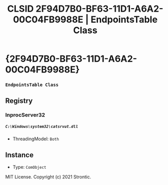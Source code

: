 ﻿---
title: "CLSID 2F94D7B0-BF63-11D1-A6A2-00C04FB9988E | EndpointsTable Class"
excerpt: What is COM-Object CLSID 2F94D7B0-BF63-11D1-A6A2-00C04FB9988E?
---

# {2F94D7B0-BF63-11D1-A6A2-00C04FB9988E}

### `EndpointsTable Class`

## Registry


### InprocServer32

##### `C:\Windows\system32\catsrvut.dll`
* ThreadingModel: `Both`

## Instance

* Type: `ComObject`

MIT License. Copyright (c) 2021 Strontic.


